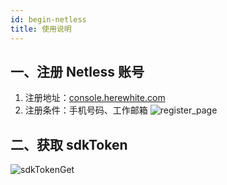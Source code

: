 ```yaml
---
id: begin-netless
title: 使用说明
---
```


## 一、注册 Netless 账号

   1. 注册地址：[console.herewhite.com](https://console.herewhite.com/zh-CN/register/)
   2. 注册条件：手机号码、工作邮箱
   ![register_page](/img/register_page.jpg)

## 二、获取 sdkToken

   ![sdkTokenGet](/img/sdkTokenGet.jpg)